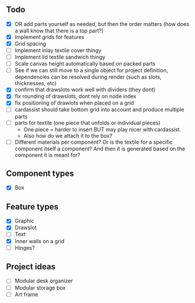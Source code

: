 ## Todo
- [x] OR add parts yourself as needed, but then the order matters (how does a wall know that there is a top part?)
- [x] Implement grids for features
- [x] Grid spacing
- [ ] Implement inlay textile cover thingy
- [ ] Implement lid textile sandwich thingy
- [ ] Scale canvas height automatically based on packed parts
- [ ] See if we can still move to a single object for project definition, dependencies can be resolved during render (such as slots, thicknesses, etc)
- [x] confirm that drawslots work well with dividers (they dont)
- [x] fix rounding of drawslots, dont rely on node index
- [x] fix positioning of drawlots when placed on a grid
- [ ] cardassist should take bottom grid into account and produce multiple parts
- [ ] parts for textile (one piece that unfolds or individual pieces)
  - One piece = harder to insert BUT may play nicer with cardassist.
  - Also how do we attach it to the box?
- [ ] Different materials per component? Or is the textile for a specific component itself a component? And then it is generated based on the component it is meant for?

## Component types
- [x] Box

## Feature types
- [x] Graphic
- [x] Drawslot
- [ ] Text
- [x] Inner walls on a grid
- [ ] Hinges?

## Project ideas
- [ ] Modular desk organizer
- [ ] Modular storage box
- [ ] Art frame
